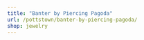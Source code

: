 ```yaml
---
title: "Banter by Piercing Pagoda"
url: /pottstown/banter-by-piercing-pagoda/
shop: jewelry
---
```

